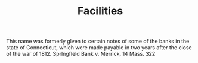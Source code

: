---
title: Facilities
letter: F
permalink: "/definitions/bld-facilities.html"
body: This name was formerly glven to certain notes of some of the banks in the state
  of Connecticut, which were made payable in two years after the close of the war
  of 1812. Sprlngfleld Bank v. Merrick, 14 Mass. 322
published_at: '2018-07-07'
source: Black's Law Dictionary 2nd Ed (1910)
layout: post
---
